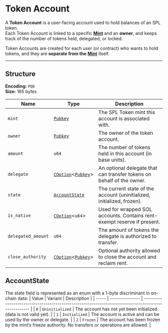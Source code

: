 # Token Account

A **Token Account** is a user-facing account used to hold balances of an SPL token.  
Each Token Account is linked to a specific [**Mint**](https://wiki.solanagraph.com/Native_programs/SPL_Token/Mint_account.md) and an **owner**, and keeps track of the number of tokens held, delegated, or locked.

Token Accounts are created for each user (or contract) who wants to hold tokens, and they are **separate from the** [**Mint**](https://wiki.solanagraph.com/Native_programs/SPL_Token/Mint_account.md) itself.

---

## Structure

**Encoding:** `POD`  
**Size:** 165 bytes

| Name               | Type                                                                                                                                           | Description                                                             |
| ------------------ | ---------------------------------------------------------------------------------------------------------------------------------------------- | ----------------------------------------------------------------------- |
| `mint`             | [`Pubkey`](https://wiki.solanagraph.com/Basic_structures/Public_key.md)                                                                        | The SPL Token mint this account is associated with.                     |
| `owner`            | [`Pubkey`](https://wiki.solanagraph.com/Basic_structures/Public_key.md)                                                                        | The owner of the token account.                                         |
| `amount`           | `u64`                                                                                                                                          | The number of tokens held in this account (in base units).              |
| `delegate`         | [`COption`](https://wiki.solanagraph.com/Basic_structures/COption.md)<[`Pubkey`](https://wiki.solanagraph.com/Basic_structures/Public_key.md)> | An optional delegate that can transfer tokens on behalf of the owner.   |
| `state`            | [`AccountState`](#accountstate)                                                                                                                | The current state of the account (uninitialized, initialized, frozen).  |
| `is_native`        | [`COption`](https://wiki.solanagraph.com/Basic_structures/COption.md)<`u64`>                                                                   | Used for wrapped SOL accounts. Contains rent-exempt reserve if present. |
| `delegated_amount` | `u64`                                                                                                                                          | The amount of tokens the delegate is authorized to transfer.            |
| `close_authority`  | [`COption`](https://wiki.solanagraph.com/Basic_structures/COption.md)<[`Pubkey`](https://wiki.solanagraph.com/Basic_structures/Public_key.md)> | Optional authority allowed to close the account and reclaim rent.       |


## AccountState

The state field is represented as an enum with a 1-byte discriminant in on-chain data:
| Value | Variant         | Description                                                                                         |
| ----- | --------------- | --------------------------------------------------------------------------------------------------- |
| `0`   | `Uninitialized` | The account has not yet been initialized (data is not valid yet).                                   |
| `1`   | `Initialized`   | The account is active and can be used by the owner or delegate.                                     |
| `2`   | `Frozen`        | The account has been frozen by the mint’s freeze authority. No transfers or operations are allowed. |
